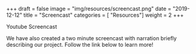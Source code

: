 +++
draft = false
image = "img/resources/screencast.png"
date = "2019-12-12"
title = "Screencast"
categories = [ "Resources"]
weight = 2
+++

Youtube Screencast

<!--more-->

We have also created a two minute screencast with narration briefly describing our project. Follow the link below to learn more!  

> 




